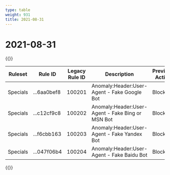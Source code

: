 ```yaml
---
type: table
weight: 931
title: 2021-08-31
---
```


# 2021-08-31

{{<table-wrap>}}<table style="width: 100%">

<thead>
  <tr>
    <th>Ruleset</th>
    <th>Rule ID</th>
    <th>Legacy Rule ID</th>
    <th>Description</th>
    <th>Previous Action</th>
    <th>New Action</th>
  </tr>
</thead>
<tbody>
  <tr>
    <td>Specials</td>
    <td>...6aa0bef8</td>
    <td>100201</td>
    <td>Anomaly:Header:User-Agent - Fake Google Bot</td>
    <td>Block</td>
    <td>Block</td>
  </tr>
  <tr>
    <td>Specials</td>
    <td>...c12cf9c8</td>
    <td>100202</td>
    <td>Anomaly:Header:User-Agent - Fake Bing or MSN Bot</td>
    <td>Block</td>
    <td>Block</td>
  </tr>
  <tr>
    <td>Specials</td>
    <td>...f6cbb163</td>
    <td>100203</td>
    <td>Anomaly:Header:User-Agent - Fake Yandex Bot</td>
    <td>Block</td>
    <td>Block</td>
  </tr>
  <tr>
    <td>Specials</td>
    <td>...047f06b4</td>
    <td>100204</td>
    <td>Anomaly:Header:User-Agent - Fake Baidu Bot</td>
    <td>Block</td>
    <td>Block</td>
  </tr>
</tbody>

</table>{{</table-wrap>}}
